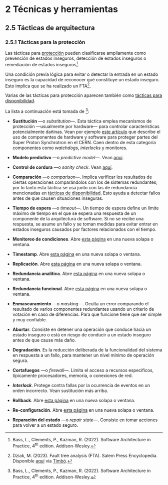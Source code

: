 # 2 Técnicas y herramientas

## 2.5 Tácticas de arquitectura

### 2.5.1 Tácticas para la protección

Las tácticas para [protección](/4_Conceptos/4_Proteccion.md) pueden clasificarse
ampliamente como prevención de estados inseguros, detección de estados inseguros
o remediación de estados inseguros[^1].

[^1]: Bass, L., Clements, P., Kazman, R. (2022). Software Architecture in
      Practice, 4<sup>th</sup> edition. Addison-Wesley.

Una condición previa lógica para evitar o detectar la entrada en un estado
inseguro es la capacidad de reconocer qué constituye un estado inseguro. Esto
implica que se ha realizado un FTA[^2].

[^2]: Dziak, M. (2023). Fault tree analysis (FTA). Salem Press Encyclopedia.
    Disponible
    [aquí](https://research-ebsco-com.proxy.timbo.org.uy/c/wrhwqo/viewer/html/viipaan4lv)
    via [Timbó](https://timbo.org.uy/).

Varias de las tácticas para protección aparecen también como [tácticas para
disponibilidad](/2_Tecnicas_y_herramientas/2_5_1_Tacticas_disponibilidad.md).

La lista a continuación está tomada de [^1]:

* **Sustitución** —o *substitution*—. Esta táctica emplea mecanismos de
  protección —usualmente por hardware— para controlar características
  potencialmente dañinas. Vean por ejemplo [este
  artículo](https://accelconf.web.cern.ch/ica07/papers/WPPB03.pdf) que describe
  el uso de componentes de hardware y software para proteger partes del Super
  Proton Synchrotron en el CERN. Caen dentro de esta categoría componentes como
  *watchdogs*, *interlocks* y monitores.

* **Modelo predictivo** —o *predictive model*—. Vean <a rel="noopener" href="./2_5_1_Tacticas_disponibilidad.md#modelo_predictivo:~:text=Modelo%20predictivo,logs." target="_blank">aquí</a>.

* **Control de cordura** —o *sanity check*. Vean <a rel="noopener" href="./2_5_1_Tacticas_disponibilidad.md#control_cordura:~:text=Control%20de%20cordura,razonables.">aquí</a>.

* **Comparación** —o *comparison*—. Implica verificar los resultados de ciertas
  operaciones comparándolos con los de sistemas redundantes; por lo tanto esta
  táctica se usa junto con las de redundancia mencionadas en [tácticas de
  disponibilidad](./2_5_1_Tacticas_disponibilidad.md). Esto ayuda a detectar
  fallos antes de que causen situaciones inseguras.

* **Tiempo de espera** —o *timeout*—. Un tiempo de espera define un límite
  máximo de tiempo en el que se espera una respuesta de un componente de la
  arquitectura de software. Si no se recibe una respuesta, se asume un fallo y
  se toman medidas para evitar entrar en estados inseguros causados por factores
  relacionados con el tiempo.

* **Monitoreo de condiciones**. Abre <a rel="noopener"
  href="./2_5_1_Tacticas_disponibilidad.md#monitoreo_condiciones:~:text=Monitoreo%20de%20condiciones,táctica.">esta
  página</a> en una nueva solapa o ventana.

* **Timestamp**. Abre <a rel="noopener"
  href="./2_5_1_Tacticas_disponibilidad.md#timestamp:~:text=Timestamp,secuenciales.">esta
  página</a> en una nueva solapa o ventana.

* **Replicación**. Abre <a rel="noopener"
  href="./2_5_1_Tacticas_disponibilidad.md#replicacion:~:text=Voto%E2%80%94Replicaci%C3%B3n,Framework.">esta
  página</a> en una nueva solapa o ventana.

* **Redundancia analítica**. Abre <a rel="noopener"
  href="./2_5_1_Tacticas_disponibilidad.md#redundancia_analitica:~:text=Voto-Redundancia+anal%C3%ADtica,industrial.">esta
  página</a> en una nueva solapa o ventana.

* **Redundancia funcional**. Abre <a rel="noopener"
  href="./2_5_1_Tacticas_disponibilidad.md#redundancia_funcional:~:text=Voto-Redundancia%20funcional,servicio.">esta
  página</a> en una nueva solapa o ventana.

* **Enmascaramiento** —o *masking*—. Oculta un error comparando el resultado de
  varios componentes redundantes usando un criterio de votación en caso de
  diferencias. Para que funcione tiene que ser simple y muy confiable.

* **Abortar**. Consiste en detener una operación que conduce hacia un estado
  inseguro o está en riesgo de conducir a un estado inseguro antes de que cause
  más daño.

* **Degradación**. Es la reducción deliberada de la funcionalidad del sistema en
  respuesta a un fallo, para mantener un nivel mínimo de operación segura.

* **Cortafuegos** —o *firewall*—. Limita el acceso a recursos específicos,
  típicamente procesadores, memoria, o conexiones de red.

* ***Interlock***. Protege contra fallas por la ocurrencia de eventos en un
  orden incorrecto. Vean sustitución más arriba.

* **Rollback**. Abre <a rel="noopener"
  href="./2_5_1_Tacticas_disponibilidad.md#rollback:~:text=Rollback,Framework.">esta
  página</a> en una nueva solapa o ventana.

* **Re-configuración**. Abre <a rel="noopener"
  href="./2_5_1_Tacticas_disponibilidad.md#reconfiguracion:~:text=Re-configuraci%C3%B3n,trabajo.">esta
  página</a> en una nueva solapa o ventana.

* **Reparación del estado** —o *repair state*—. Consiste en tomar acciones para
  volver a un estado seguro.
